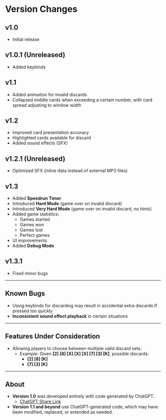 # Version Changes

## v1.0  
- Initial release  

## v1.0.1 (Unreleased)  
- Added keybinds  

## v1.1  
- Added animation for invalid discards  
- Collapsed middle cards when exceeding a certain number, with card spread adjusting to window width  

## v1.2  
- Improved card presentation accuracy  
- Highlighted cards available for discard  
- Added sound effects (SFX)  

## v1.2.1 (Unreleased)  
- Optimized SFX (inline data instead of external MP3 files)  

## v1.3  
- Added **Speedrun Timer**  
- Introduced **Hard Mode** (game over on invalid discard)  
- Introduced **Very Hard Mode** (game over on invalid discard, no hints)  
- Added game statistics:  
  - Games started  
  - Games won  
  - Games lost  
  - Perfect games  
- UI improvements  
- Added **Debug Mode**  

## v1.3.1  
- Fixed minor bugs  

---

## Known Bugs  
- Using keybinds for discarding may result in accidental extra discards if pressed too quickly  
- **Inconsistent sound effect playback** in certain situations  

---

## Features Under Consideration  
- Allowing players to choose between multiple valid discard sets.  
  - Example: Given **[2] [8] [X] [X] [X] [7] [3] [K]**, possible discards:  
    - **[2] [8] [K]**  
    - **[7] [3] [K]**  

---

## About  
- **Version 1.0** was developed entirely with code generated by ChatGPT.  
  - [ChatGPT Share Link](https://chatgpt.com/share/67dd547d-41a4-8005-abb7-859ee4cecd15)  
- **Version 1.1 and beyond** use ChatGPT-generated code, which may have been modified, replaced, or extended as needed.  
